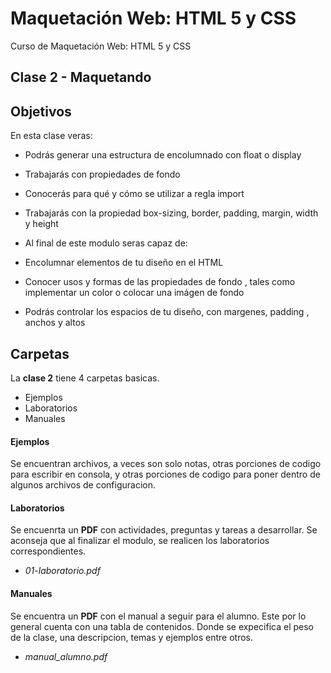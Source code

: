 # Maquetación Web: HTML 5 y CSS
Curso de Maquetación Web: HTML 5 y CSS

## Clase 2 - Maquetando

## Objetivos
En esta clase veras:
* Podrás generar una estructura de encolumnado con float o display
* Trabajarás con propiedades de fondo
* Conocerás para qué y cómo se utilizar a regla import
* Trabajarás con la propiedad box-sizing, border, padding, margin, width y height

* Al final de este modulo seras capaz de:
* Encolumnar elementos de tu diseño en el HTML
* Conocer usos y formas de las propiedades de fondo , tales como implementar un color o colocar una imágen de fondo
* Podrás controlar los espacios de tu diseño, con margenes, padding , anchos y altos

## Carpetas
La **clase 2** tiene 4 carpetas basicas.
* Ejemplos
* Laboratorios
* Manuales
<!-- * Presentacion -->
<!-- * Videos -->

#### Ejemplos
Se encuentran archivos, a veces son solo notas, otras porciones de codigo para escribir en consola, y otras porciones de codigo para poner dentro de algunos archivos de configuracion.

#### Laboratorios
Se encuenrta un **PDF** con actividades, preguntas y tareas a desarrollar. Se aconseja que al finalizar el modulo, se realicen los laboratorios correspondientes.
* *01-laboratorio.pdf*

#### Manuales
Se encuentra un **PDF** con el manual a seguir para el alumno. Este por lo general cuenta con una tabla de contenidos. Donde se expecifica el peso de la clase, una descripcion, temas y ejemplos entre otros.
* *manual_alumno.pdf*

<!-- #### Presentacion -->
<!-- Se encuentra una presentacion en formato **PPTX** y la misma presentacion en formato **PDF**. -->
<!-- * *presentacion.pptx* -->

<!-- #### Videos -->
<!-- Se encuentran videos de **Youtube** con algunos ejemplos, y explicaciones de los tema ya vistos en la clase. -->
<!-- * *[LINUX! Editing multiple files with SED](https://youtu.be/Vqqq6uFubzU)* -->
<!-- * *[LINUX! openSUSE and logrotate](https://youtu.be/UoHmj3ef3Is)* -->
<!-- * *[Rsyslog message flow (video Tutorial)](https://youtu.be/Re7AS__MkXw)* -->
<!-- * *[Tutorial para visualizar logs Linux con CCZE en la web](https://youtu.be/Wva0nyiLE74)* -->
